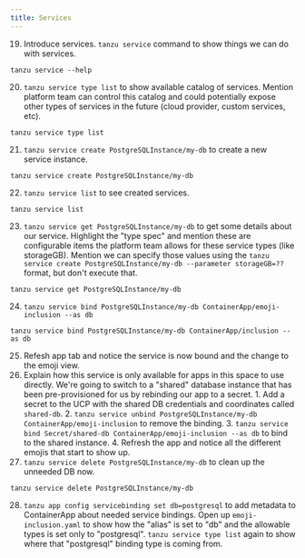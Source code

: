 ```yaml
---
title: Services
---
```

19.  Introduce services.  `tanzu service` command to show things we can do with services.
```execute
tanzu service --help
```
20.  `tanzu service type list` to show available catalog of services.  Mention platform team can control this catalog and could potentially expose other types of services in the future (cloud provider, custom services, etc).
```execute
tanzu service type list
```
21.  `tanzu service create PostgreSQLInstance/my-db` to create a new service instance.
```execute
tanzu service create PostgreSQLInstance/my-db
```
22.  `tanzu service list` to see created services.
```execute
tanzu service list
```
23.  `tanzu service get PostgreSQLInstance/my-db` to get some details about our service.  Highlight the "type spec" and mention these are configurable items the platform team allows for these service types (like storageGB).  Mention we can specify those values using the `tanzu service create PostgreSQLInstance/my-db --parameter storageGB=??` format, but don't execute that.
```execute
tanzu service get PostgreSQLInstance/my-db
```
24.  `tanzu service bind PostgreSQLInstance/my-db ContainerApp/emoji-inclusion --as db`
```execute
tanzu service bind PostgreSQLInstance/my-db ContainerApp/inclusion --as db
```
25.  Refesh app tab and notice the service is now bound and the change to the emoji view.
26.  Explain how this service is only available for apps in this space to use directly.  We're going to switch to a "shared" database instance that has been pre-provisioned for us by rebinding our app to a secret.
    1.  Add a secret to the UCP with the shared DB credentials and coordinates called `shared-db`.
    2.  `tanzu service unbind PostgreSQLInstance/my-db ContainerApp/emoji-inclusion` to remove the binding.
    3.  `tanzu service bind Secret/shared-db ContainerApp/emoji-inclusion --as db` to bind to the shared instance.
    4.  Refresh the app and notice all the different emojis that start to show up.
27.  `tanzu service delete PostgreSQLInstance/my-db` to clean up the unneeded DB now.
```execute
tanzu service delete PostgreSQLInstance/my-db
```
28. `tanzu app config servicebinding set db=postgresql` to add metadata to ContainerApp about needed service bindings.  Open up `emoji-inclusion.yaml` to show how the "alias" is set to "db" and the allowable types is set only to "postgresql".  `tanzu service type list` again to show where that "postgresql" binding type is coming from.
